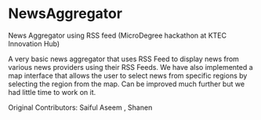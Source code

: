 # NewsAggregator
News Aggregator using RSS feed (MicroDegree hackathon at KTEC Innovation Hub)

A very basic news aggregator that uses RSS Feed to display news from various news providers using their RSS Feeds. We have also implemented a map interface that allows the user to select news from specific regions by selecting the region from the map.
Can be improved much further but we had little time to work on it.


Original Contributors:
Saiful Aseem ,
Shanen

